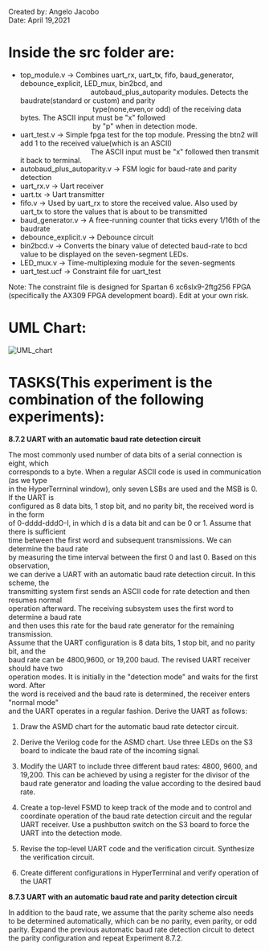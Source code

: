 Created by: Angelo Jacobo   
Date: April 19,2021  

# Inside the src folder are:  
* top_module.v -> Combines uart_rx, uart_tx, fifo, baud_generator, debounce_explicit, LED_mux, bin2bcd, and  
&emsp;&emsp;&emsp;&emsp;&emsp;&emsp;&emsp;&emsp;&emsp;&emsp;autobaud_plus_autoparity modules. Detects the baudrate(standard or custom) and parity   
&emsp;&emsp;&emsp;&emsp;&emsp;&emsp;&emsp;&emsp;&emsp;&emsp; type(none,even,or odd) of the receiving data bytes. The ASCII input must be "x" followed  
&emsp;&emsp;&emsp;&emsp;&emsp;&emsp;&emsp;&emsp;&emsp;&emsp; by "p" when in detection mode.  
* uart_test.v -> Simple fpga test for the top module. Pressing the btn2 will add 1 to the received value(which is an ASCII)  
&emsp;&emsp;&emsp;&emsp;&emsp;&emsp;&emsp;&emsp;&emsp;&emsp;The ASCII input must be "x" followed then transmit it back to terminal.  
* autobaud_plus_autoparity.v -> FSM logic for baud-rate and parity detection   
* uart_rx.v -> Uart receiver   
* uart.tx -> Uart transmitter  
* fifo.v -> Used by uart_rx to store the received value. Also used by uart_tx to store the values that is about to be transmitted  
* baud_generator.v -> A free-running counter that ticks every 1/16th of the baudrate  
* debounce_explicit.v -> Debounce circuit  
* bin2bcd.v -> Converts the binary value of detected baud-rate to bcd value to be displayed on the seven-segment LEDs.  
* LED_mux.v -> Time-multiplexing module for the seven-segments  
* uart_test.ucf -> Constraint file for uart_test  

Note: The constraint file is designed for Spartan 6 xc6slx9-2ftg256 FPGA (specifically the AX309 FPGA development board). Edit at your own risk.

# UML Chart:  
![UML_chart](https://user-images.githubusercontent.com/87559347/126113633-b21d0aa0-42c5-4ecd-9d58-4f99eb6277bf.jpg)  



# TASKS(This experiment is the combination of the following experiments):  
**8.7.2 UART with an automatic baud rate detection circuit**

The most commonly used number of data bits of a serial connection is eight, which   
corresponds to a byte. When a regular ASCII code is used in communication (as we type  
in   the HyperTerrninal window), only seven LSBs are used and the MSB is 0. If the UART is     
configured as 8 data bits, 1 stop bit, and no parity bit, the received word is in the form   
of 0-dddd-dddO-I, in which d is a data bit and can be 0 or 1. Assume that there is sufficient     
time between the first word and subsequent transmissions. We can determine the baud rate    
by measuring the time interval between the first 0 and last 0. Based on this observation,  
we can derive a UART with an automatic baud rate detection circuit. In this scheme, the   
transmitting system first sends an ASCII code for rate detection and then resumes normal   
operation afterward. The receiving subsystem uses the first word to determine a baud rate   
and then uses this rate for the baud rate generator for the remaining transmission.   
Assume that the UART configuration is 8 data bits, 1 stop bit, and no parity bit, and the   
baud rate can be 4800,9600, or 19,200 baud. The revised UART receiver should have two   
operation modes. It is initially in the "detection mode" and waits for the first word. After   
the word is received and the baud rate is determined, the receiver enters "normal mode"   
and the UART operates in a regular fashion. Derive the UART as follows:   

1. Draw the ASMD chart for the automatic baud rate detector circuit. 

2. Derive the Verilog code for the ASMD chart. Use three LEDs on the S3 board to 
indicate the baud rate of the incoming signal. 

3. Modify the UART to include three different baud rates: 4800, 9600, and 19,200. 
This can be achieved by using a register for the divisor of the baud rate generator and 
loading the value according to the desired baud rate. 

4. Create a top-level FSMD to keep track of the mode and to control and coordinate 
operation of the baud rate detection circuit and the regular UART receiver. Use a 
pushbutton switch on the S3 board to force the UART into the detection mode. 

5. Revise the top-level UART code and the verification circuit. Synthesize the verification circuit. 

6. Create different configurations in HyperTerrninal and verify operation of the UART


**8.7.3 UART with an automatic baud rate and parity detection circuit**

In addition to the baud rate, we assume that the parity scheme also needs to be determined 
automatically, which can be no parity, even parity, or odd parity. Expand the previous 
automatic baud rate detection circuit to detect the parity configuration and repeat Experiment 8.7.2. 
